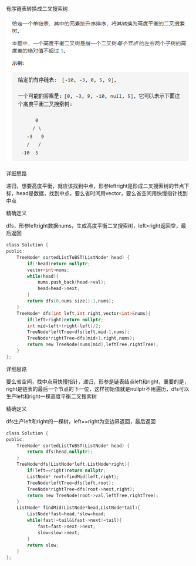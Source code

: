 有序链表转换成二叉搜索树

![img](image/1627827929809-16399036085033.png)

详细思路

递归，想要高度平衡，就应该找到中点，形参leftright是形成二叉搜索树的节点下标，head是数据，找到中点，要么省时间用vector，要么省空间用快慢指针找到中点

精确定义

dfs，形参leftright数据nums，生成高度平衡二叉搜索树，left>right返回空，最后返回

```c
class Solution {
public:
    TreeNode* sortedListToBST(ListNode* head) {
        if(!head)return nullptr;
        vector<int>nums;
        while(head){
            nums.push_back(head->val);
            head=head->next;
        }
        return dfs(0,nums.size()-1,nums);
    }
    TreeNode* dfs(int left,int right,vector<int>&nums){
        if(left>right)return nullptr;
        int mid=left+(right-left)/2;
        TreeNode*leftTree=dfs(left,mid-1,nums);
        TreeNode*rightTree=dfs(mid+1,right,nums);
        return new TreeNode(nums[mid],leftTree,rightTree);
    }
};
```

详细思路

要么省空间，找中点用快慢指针，递归，形参是链表结点left和right，重要的是，right是链表的最后一个节点的下一位，这样初始值就是nullptr不用遍历，dfs可以生产left和right一棵高度平衡二叉搜索树

精确定义

dfs生产left和right的一棵树，left==right为空边界返回，最后返回



```c
class Solution {
public:
    TreeNode* sortedListToBST(ListNode* head) {
        return dfs(head,nullptr);
    }
    TreeNode*dfs(ListNode*left,ListNode*right){
        if(left==right)return nullptr;
        ListNode* root=findMid(left,right);
        TreeNode*leftTree=dfs(left,root);
        TreeNode*rightTree=dfs(root->next,right);
        return new TreeNode(root->val,leftTree,rightTree);
    }
    ListNode* findMid(ListNode*head,ListNode*tail){
        ListNode*fast=head,*slow=head;
        while(fast!=tail&&fast->next!=tail){
            fast=fast->next->next;
            slow=slow->next;
        }
        return slow;
    }
};
```



